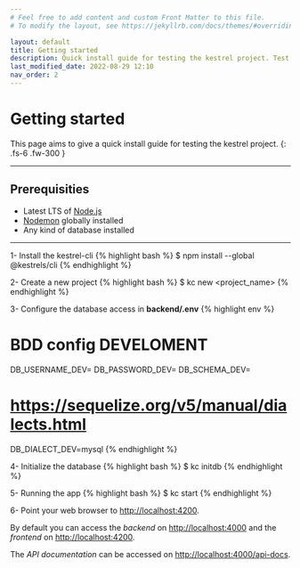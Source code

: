 ```yaml
---
# Feel free to add content and custom Front Matter to this file.
# To modify the layout, see https://jekyllrb.com/docs/themes/#overriding-theme-defaults

layout: default
title: Getting started
description: Quick install guide for testing the kestrel project. Test it now !
last_modified_date: 2022-08-29 12:10
nav_order: 2
---
```


# Getting started

This page aims to give a quick install guide for testing the kestrel project.
{: .fs-6 .fw-300 }

---

## Prerequisities

- Latest LTS of [Node.js](https://nodejs.org/en/)
- [Nodemon](https://www.npmjs.com/package/nodemon) globally installed
- Any kind of database installed

---

1- Install the kestrel-cli
{% highlight bash %}
$ npm install --global @kestrels/cli
{% endhighlight %}

2- Create a new project
{% highlight bash %}
$ kc new <project_name>
{% endhighlight %}

3- Configure the database access in **backend/.env**
{% highlight env %}

# BDD config DEVELOMENT
DB_USERNAME_DEV=
DB_PASSWORD_DEV=
DB_SCHEMA_DEV=

# https://sequelize.org/v5/manual/dialects.html
DB_DIALECT_DEV=mysql
{% endhighlight %}

4- Initialize the database
{% highlight bash %}
$ kc initdb
{% endhighlight %}

5- Running the app
{% highlight bash %}
$ kc start
{% endhighlight %}

6- Point your web browser to [http://localhost:4200](http://localhost:4200).

By default you can access the _backend_ on [http://localhost:4000](http://localhost:4000) and the _frontend_ on [http://localhost:4200](http://localhost:4200).

The _API documentation_ can be accessed on [http://localhost:4000/api-docs](http://localhost:4000/api-docs).

